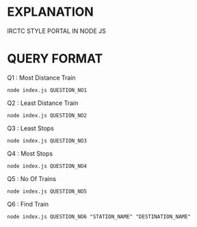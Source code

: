 # EXPLANATION

IRCTC STYLE PORTAL IN NODE JS

# QUERY FORMAT

Q1 : Most Distance Train

```
node index.js QUESTION_NO1
```

Q2 : Least Distance Train

```
node index.js QUESTION_NO2
```

Q3 : Least Stops

```
node index.js QUESTION_NO3
```

Q4 : Most Stops

```
node index.js QUESTION_NO4
```

Q5 : No Of Trains

```
node index.js QUESTION_NO5
```

Q6 : Find Train

```
node index.js QUESTION_NO6 "STATION_NAME" "DESTINATION_NAME"
```
